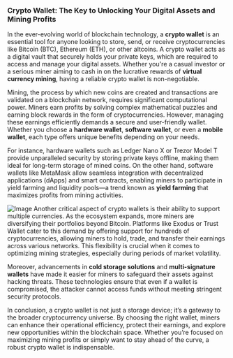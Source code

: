 ### Crypto Wallet: The Key to Unlocking Your Digital Assets and Mining Profits

In the ever-evolving world of blockchain technology, a **crypto wallet** is an essential tool for anyone looking to store, send, or receive cryptocurrencies like Bitcoin (BTC), Ethereum (ETH), or other altcoins. A crypto wallet acts as a digital vault that securely holds your private keys, which are required to access and manage your digital assets. Whether you're a casual investor or a serious miner aiming to cash in on the lucrative rewards of **virtual currency mining**, having a reliable crypto wallet is non-negotiable.

Mining, the process by which new coins are created and transactions are validated on a blockchain network, requires significant computational power. Miners earn profits by solving complex mathematical puzzles and earning block rewards in the form of cryptocurrencies. However, managing these earnings efficiently demands a secure and user-friendly wallet. Whether you choose a **hardware wallet**, **software wallet**, or even a **mobile wallet**, each type offers unique benefits depending on your needs.

For instance, hardware wallets such as Ledger Nano X or Trezor Model T provide unparalleled security by storing private keys offline, making them ideal for long-term storage of mined coins. On the other hand, software wallets like MetaMask allow seamless integration with decentralized applications (dApps) and smart contracts, enabling miners to participate in yield farming and liquidity pools—a trend known as **yield farming** that maximizes profits from mining activities.


![Image](https://github.com/user-attachments/assets/31692037-0104-4703-abd1-696b6a7dd41b)
Another critical aspect of crypto wallets is their ability to support multiple currencies. As the ecosystem expands, more miners are diversifying their portfolios beyond Bitcoin. Platforms like Exodus or Trust Wallet cater to this demand by offering support for hundreds of cryptocurrencies, allowing miners to hold, trade, and transfer their earnings across various networks. This flexibility is crucial when it comes to optimizing mining strategies, especially during periods of market volatility.

Moreover, advancements in **cold storage solutions** and **multi-signature wallets** have made it easier for miners to safeguard their assets against hacking threats. These technologies ensure that even if a wallet is compromised, the attacker cannot access funds without meeting stringent security protocols.

In conclusion, a crypto wallet is not just a storage device; it’s a gateway to the broader cryptocurrency universe. By choosing the right wallet, miners can enhance their operational efficiency, protect their earnings, and explore new opportunities within the blockchain space. Whether you’re focused on maximizing mining profits or simply want to stay ahead of the curve, a robust crypto wallet is indispensable.